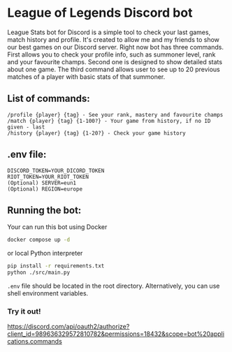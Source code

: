 # League of Legends Discord bot

League Stats bot for Discord is a simple tool to check your last games, match history and profile. It's created to allow me and my friends to show our best games on our Discord server. Right now bot has three commands. First allows you to check your profile info, such as summoner level, rank and your favourite champs. Second one is designed to show detailed stats about one game. The third command allows user to see up to 20 previous matches of a player with basic stats of that summoner.

## List of commands:
```
/profile {player} {tag} - See your rank, mastery and favourite champs
/match {player} {tag} {1-100?} - Your game from history, if no ID given - last
/history {player} {tag} {1-20?} - Check your game history
```

## .env file:
```
DISCORD_TOKEN=YOUR_DICORD_TOKEN
RIOT_TOKEN=YOUR_RIOT_TOKEN
(Optional) SERVER=eun1
(Optional) REGION=europe
```

## Running the bot:
Your can run this bot using Docker
```bash
docker compose up -d 
```
or local Python interpreter
```bash
pip install -r requirements.txt
python ./src/main.py
```
`.env` file should be located in the root directory. Alternatively, you can use shell environment variables.

### Try it out!
https://discord.com/api/oauth2/authorize?client_id=989636329572810782&permissions=18432&scope=bot%20applications.commands
